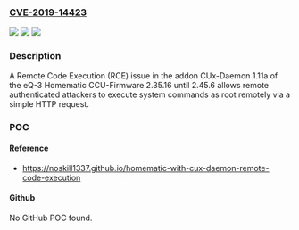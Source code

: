 ### [CVE-2019-14423](https://cve.mitre.org/cgi-bin/cvename.cgi?name=CVE-2019-14423)
![](https://img.shields.io/static/v1?label=Product&message=n%2Fa&color=blue)
![](https://img.shields.io/static/v1?label=Version&message=n%2Fa&color=blue)
![](https://img.shields.io/static/v1?label=Vulnerability&message=n%2Fa&color=brighgreen)

### Description

A Remote Code Execution (RCE) issue in the addon CUx-Daemon 1.11a of the eQ-3 Homematic CCU-Firmware 2.35.16 until 2.45.6 allows remote authenticated attackers to execute system commands as root remotely via a simple HTTP request.

### POC

#### Reference
- https://noskill1337.github.io/homematic-with-cux-daemon-remote-code-execution

#### Github
No GitHub POC found.

